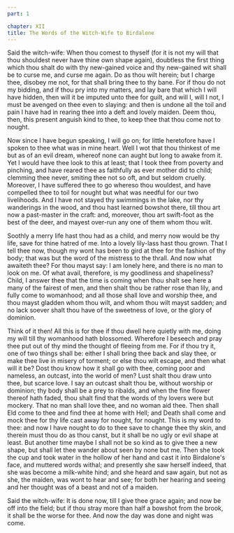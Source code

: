 ```yaml
---
part: 1

chapter: XII
title: The Words of the Witch-Wife to Birdalone
---
```


Said the witch-wife: When thou comest to thyself (for it is not my will that thou shouldest never have thine own shape again), doubtless the first thing which thou shalt do with thy new-gained voice and thy new-gained wit shall be to curse me, and curse me again. Do as thou wilt herein; but I charge thee, disobey me not, for that shall bring thee to thy bane. For if thou do not my bidding, and if thou pry into my matters, and lay bare that which I will have hidden, then will it be imputed unto thee for guilt, and will I, will I not, I must be avenged on thee even to slaying: and then is undone all the toil and pain I have had in rearing thee into a deft and lovely maiden. Deem thou, then, this present anguish kind to thee, to keep thee that thou come not to nought.

Now since I have begun speaking, I will go on; for little heretofore have I spoken to thee what was in mine heart. Well I wot that thou thinkest of me but as of an evil dream, whereof none can aught but long to awake from it. Yet I would have thee look to this at least; that I took thee from poverty and pinching, and have reared thee as faithfully as ever mother did to child; clemming thee never, smiting thee not so oft, and but seldom cruelly. Moreover, I have suffered thee to go whereso thou wouldest, and have compelled thee to toil for nought but what was needful for our two livelihoods. And I have not stayed thy swimmings in the lake, nor thy wanderings in the wood, and thou hast learned bowshot there, till thou art now a past-master in the craft: and, moreover, thou art swift-foot as the best of the deer, and mayest over-run any one of them whom thou wilt.

Soothly a merry life hast thou had as a child, and merry now would be thy life, save for thine hatred of me. Into a lovely lily-lass hast thou grown. That I tell thee now, though my wont has been to gird at thee for the fashion of thy body; that was but the word of the mistress to the thrall. And now what awaiteth thee? For thou mayst say: I am lonely here, and there is no man to look on me. Of what avail, therefore, is my goodliness and shapeliness? Child, I answer thee that the time is coming when thou shalt see here a many of the fairest of men, and then shalt thou be rather rose than lily, and fully come to womanhood; and all those shall love and worship thee, and thou mayst gladden whom thou wilt, and whom thou wilt mayst sadden; and no lack soever shalt thou have of the sweetness of love, or the glory of dominion.

Think of it then! All this is for thee if thou dwell here quietly with me, doing my will till thy womanhood hath blossomed. Wherefore I beseech and pray thee put out of thy mind the thought of fleeing from me. For if thou try it, one of two things shall be: either I shall bring thee back and slay thee, or make thee live in misery of torment; or else thou wilt escape, and then what will it be? Dost thou know how it shall go with thee, coming poor and nameless, an outcast, into the world of men? Lust shalt thou draw unto thee, but scarce love. I say an outcast shalt thou be, without worship or dominion; thy body shall be a prey to ribalds, and when the fine flower thereof hath faded, thou shalt find that the words of thy lovers were but mockery. That no man shall love thee, and no woman aid thee. Then shall Eld come to thee and find thee at home with Hell; and Death shall come and mock thee for thy life cast away for nought, for nought. This is my word to thee: and now I have nought to do to thee save to change thee thy skin, and therein must thou do as thou canst, but it shall be no ugly or evil shape at least. But another time maybe I shall not be so kind as to give thee a new shape, but shall let thee wander about seen by none but me. Then she took the cup and took water in the hollow of her hand and cast it into Birdalone's face, and muttered words withal; and presently she saw herself indeed, that she was become a milk-white hind; and she heard and saw again, but not as she, the maiden, was wont to hear and see; for both her hearing and seeing and her thought was of a beast and not of a maiden.

Said the witch-wife: It is done now, till I give thee grace again; and now be off into the field; but if thou stray more than half a bowshot from the brook, it shall be the worse for thee. And now the day was done and night was come.

